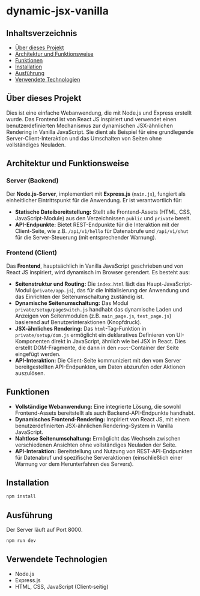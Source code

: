 # dynamic-jsx-vanilla

## Inhaltsverzeichnis

*   [Über dieses Projekt](#über-dieses-projekt)
*   [Architektur und Funktionsweise](#architektur-und-funktionsweise)
*   [Funktionen](#funktionen)
*   [Installation](#installation)
*   [Ausführung](#ausführung)
*   [Verwendete Technologien](#verwendete-technologien)

## Über dieses Projekt

Dies ist eine einfache Webanwendung, die mit Node.js und Express erstellt wurde. Das Frontend ist von React JS inspiriert und verwendet einen benutzerdefinierten Mechanismus zur dynamischen JSX-ähnlichen Rendering in Vanilla JavaScript. Sie dient als Beispiel für eine grundlegende Server-Client-Interaktion und das Umschalten von Seiten ohne vollständiges Neuladen.

## Architektur und Funktionsweise

### Server (Backend)

Der **Node.js-Server**, implementiert mit **Express.js** (`main.js`), fungiert als einheitlicher Eintrittspunkt für die Anwendung. Er ist verantwortlich für:

*   **Statische Dateibereitstellung:** Stellt alle Frontend-Assets (HTML, CSS, JavaScript-Module) aus den Verzeichnissen `public` und `private` bereit.
*   **API-Endpunkte:** Bietet REST-Endpunkte für die Interaktion mit der Client-Seite, wie z.B. `/api/v1/hello` für Datenabrufe und `/api/v1/shut` für die Server-Steuerung (mit entsprechender Warnung).

### Frontend (Client)

Das **Frontend**, hauptsächlich in Vanilla JavaScript geschrieben und von React JS inspiriert, wird dynamisch im Browser gerendert. Es besteht aus:

*   **Seitenstruktur und Routing:** Die `index.html` lädt das Haupt-JavaScript-Modul (`private/app.js`), das für die Initialisierung der Anwendung und das Einrichten der Seitenumschaltung zuständig ist.
*   **Dynamische Seitenumschaltung:** Das Modul `private/setup/pageSwitch.js` handhabt das dynamische Laden und Anzeigen von Seitenmodulen (z.B. `main_page.js`, `test_page.js`) basierend auf Benutzerinteraktionen (Knopfdruck).
*   **JSX-ähnliches Rendering:** Das `html`-Tag-Funktion in `private/setup/dom.js` ermöglicht ein deklaratives Definieren von UI-Komponenten direkt in JavaScript, ähnlich wie bei JSX in React. Dies erstellt DOM-Fragmente, die dann in den `root`-Container der Seite eingefügt werden.
*   **API-Interaktion:** Die Client-Seite kommuniziert mit den vom Server bereitgestellten API-Endpunkten, um Daten abzurufen oder Aktionen auszulösen.

## Funktionen

*   **Vollständige Webanwendung:** Eine integrierte Lösung, die sowohl Frontend-Assets bereitstellt als auch Backend-API-Endpunkte handhabt.
*   **Dynamisches Frontend-Rendering:** Inspiriert von React JS, mit einem benutzerdefinierten JSX-ähnlichen Rendering-System in Vanilla JavaScript.
*   **Nahtlose Seitenumschaltung:** Ermöglicht das Wechseln zwischen verschiedenen Ansichten ohne vollständiges Neuladen der Seite.
*   **API-Interaktion:** Bereitstellung und Nutzung von REST-API-Endpunkten für Datenabruf und spezifische Serveraktionen (einschließlich einer Warnung vor dem Herunterfahren des Servers).

## Installation

```bash
npm install
```

## Ausführung

Der Server läuft auf Port 8000.

```javascript
npm run dev
```

## Verwendete Technologien

*   Node.js
*   Express.js
*   HTML, CSS, JavaScript (Client-seitig)

